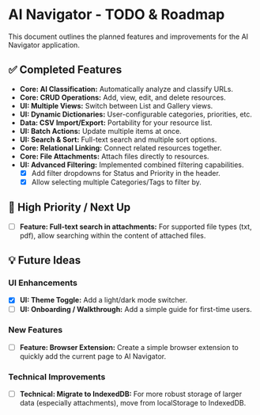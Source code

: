 # AI Navigator - TODO & Roadmap

This document outlines the planned features and improvements for the AI Navigator application.

## ✅ Completed Features

- **Core: AI Classification:** Automatically analyze and classify URLs.
- **Core: CRUD Operations:** Add, view, edit, and delete resources.
- **UI: Multiple Views:** Switch between List and Gallery views.
- **UI: Dynamic Dictionaries:** User-configurable categories, priorities, etc.
- **Data: CSV Import/Export:** Portability for your resource list.
- **UI: Batch Actions:** Update multiple items at once.
- **UI: Search & Sort:** Full-text search and multiple sort options.
- **Core: Relational Linking:** Connect related resources together.
- **Core: File Attachments:** Attach files directly to resources.
- **UI: Advanced Filtering:** Implemented combined filtering capabilities.
  - [x] Add filter dropdowns for Status and Priority in the header.
  - [x] Allow selecting multiple Categories/Tags to filter by.

## 🚀 High Priority / Next Up

- [ ] **Feature: Full-text search in attachments:** For supported file types (txt, pdf), allow searching within the content of attached files.

## 💡 Future Ideas

### UI Enhancements
 - [x] **UI: Theme Toggle:** Add a light/dark mode switcher.
 - [ ] **UI: Onboarding / Walkthrough:** Add a simple guide for first-time users.

### New Features
 - [ ] **Feature: Browser Extension:** Create a simple browser extension to quickly add the current page to AI Navigator.

### Technical Improvements
 - [ ] **Technical: Migrate to IndexedDB:** For more robust storage of larger data (especially attachments), move from localStorage to IndexedDB.
